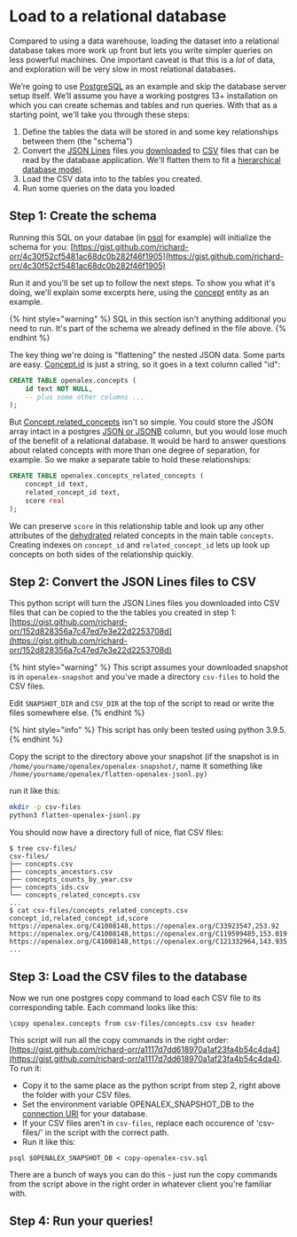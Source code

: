 # Load to a relational database

Compared to using a data warehouse, loading the dataset into a relational database takes more work up front but lets you write simpler queries on less powerful machines. One important caveat is that this is a _lot_ of data, and exploration will be very slow in most relational databases.

We’re going to use [PostgreSQL](https://www.postgresql.org) as an example and skip the database server setup itself. We’ll assume you have a working postgres 13+ installation on which you can create schemas and tables and run queries. With that as a starting point, we'll take you through these steps:

1. Define the tables the data will be stored in and some key relationships between them (the "schema")
2. Convert the [JSON Lines](https://jsonlines.org) files you [downloaded](../download-to-your-machine.md) to [CSV](https://en.wikipedia.org/wiki/Comma-separated\_values) files that can be read by the database application. We'll flatten them to fit a [hierarchical database model](https://en.wikipedia.org/wiki/Hierarchical\_database\_model).&#x20;
3. Load the CSV data into to the tables you created.
4. Run some queries on the data you loaded

## Step 1: Create the schema

Running this SQL on your databae (in [psql](https://www.postgresql.org/docs/13/app-psql.html) for example) will initialize the schema for you: [https://gist.github.com/richard-orr/4c30f52cf5481ac68dc0b282f46f1905](https://gist.github.com/richard-orr/4c30f52cf5481ac68dc0b282f46f1905)

Run it and you'll be set up to follow the next steps. To show you what it's doing, we'll explain some excerpts here, using the [concept](../../about-the-data/concept.md) entity as an example.&#x20;

{% hint style="warning" %}
SQL in this section isn't anything additional you need to run. It's part of the schema we already defined in the file above.
{% endhint %}

The key thing we're doing is "flattening" the nested JSON data. Some parts are easy. [Concept.id](../../about-the-data/concept.md#id) is just a string, so it goes in a text column called "id":

```sql
CREATE TABLE openalex.concepts (
    id text NOT NULL,
    -- plus some other columns ...
);
```

But [Concept.related\_concepts](../../about-the-data/concept.md#related\_concepts) isn't so simple. You could store the JSON array intact in a postgres [JSON or JSONB](https://www.postgresql.org/docs/9.4/datatype-json.html) column, but you would lose much of the benefit of a relational database. It would be hard to answer questions about related concepts with more than one degree of separation, for example. So we make a separate table to hold these relationships:

```sql
CREATE TABLE openalex.concepts_related_concepts (
    concept_id text,
    related_concept_id text,
    score real
);
```

We can preserve `score` in this relationship table and look up any other attributes of the [dehydrated](../../about-the-data/#dehydrated-entity-objects) related concepts in the main table `concepts`. Creating indexes on `concept_id` and  `related_concept_id` lets up look up concepts on both sides of the relationship quickly.

## Step 2: Convert the JSON Lines files to CSV

This python script will turn the JSON Lines files you downloaded into CSV files that can be copied to the the tables you created in step 1: [https://gist.github.com/richard-orr/152d828356a7c47ed7e3e22d2253708d](https://gist.github.com/richard-orr/152d828356a7c47ed7e3e22d2253708d)

{% hint style="warning" %}
This script assumes your downloaded snapshot is in `openalex-snapshot` and you've made a directory `csv-files` to hold the CSV files.

Edit `SNAPSHOT_DIR` and `CSV_DIR` at the top of the script to read or write the files somewhere else.
{% endhint %}

{% hint style="info" %}
This script has only been tested using python 3.9.5.
{% endhint %}

Copy the script to the directory above your snapshot (if the snapshot is in `/home/yourname/openalex/openalex-snapshot/`, name it something like `/home/yourname/openalex/flatten-openalex-jsonl.py)`

run it like this:

```bash
mkdir -p csv-files
python3 flatten-openalex-jsonl.py
```

You should now have a directory full of nice, flat CSV files:

```
$ tree csv-files/
csv-files/
├── concepts.csv
├── concepts_ancestors.csv
├── concepts_counts_by_year.csv
├── concepts_ids.csv
└── concepts_related_concepts.csv
...
$ cat csv-files/concepts_related_concepts.csv
concept_id,related_concept_id,score
https://openalex.org/C41008148,https://openalex.org/C33923547,253.92
https://openalex.org/C41008148,https://openalex.org/C119599485,153.019
https://openalex.org/C41008148,https://openalex.org/C121332964,143.935
...
```

## Step 3: Load the CSV files to the database

Now we run one postgres copy command to load each CSV file to its corresponding table. Each command looks like this:

```
\copy openalex.concepts from csv-files/concepts.csv csv header
```

This script will run all the copy commands in the right order: [https://gist.github.com/richard-orr/a1117d7dd618970a1af23fa4b54c4da4](https://gist.github.com/richard-orr/a1117d7dd618970a1af23fa4b54c4da4). To run it:

* Copy it to the same place as the python script from step 2, right above the folder with your CSV files.
* Set the environment variable OPENALEX\_SNAPSHOT\_DB to the [connection URI](https://www.postgresql.org/docs/13/libpq-connect.html#LIBPQ-CONNSTRING) for your database.
* If your CSV files aren't in `csv-files`, replace each occurence of 'csv-files/' in the script with the correct path.
* Run it like this:

```
psql $OPENALEX_SNAPSHOT_DB < copy-openalex-csv.sql
```

There are a bunch of ways you can do this - just run the copy commands from the script above in the right order in whatever client you're familiar with.

## &#x20;Step 4: Run your queries!
